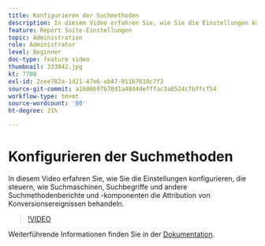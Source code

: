 ```yaml
---
title: Konfigurieren der Suchmethoden
description: In diesem Video erfahren Sie, wie Sie die Einstellungen konfigurieren, die steuern, wie Suchmaschinen, Suchbegriffe und andere Suchmethodenberichte und -komponenten die Attribution von Konversionsereignissen behandeln.
feature: Report Suite-Einstellungen
topic: Administration
role: Administrator
level: Beginner
doc-type: feature video
thumbnail: 333042.jpg
kt: 7708
exl-id: 2cee782a-1d21-47e6-ab47-911b7610c7f2
source-git-commit: a1606697b78d1a48d4defffac3a8524cfb7fcf54
workflow-type: tm+mt
source-wordcount: '80'
ht-degree: 21%

---
```


# Konfigurieren der Suchmethoden

In diesem Video erfahren Sie, wie Sie die Einstellungen konfigurieren, die steuern, wie Suchmaschinen, Suchbegriffe und andere Suchmethodenberichte und -komponenten die Attribution von Konversionsereignissen behandeln.

>[!VIDEO](https://video.tv.adobe.com/v/333042/?quality=12&learn=on)

Weiterführende Informationen finden Sie in der [Dokumentation](https://experienceleague.adobe.com/docs/analytics/admin/admin-tools/finding-methods.html).
